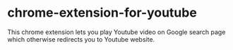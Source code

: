 # chrome-extension-for-youtube
This chrome extension lets you play Youtube video on Google search page which otherwise redirects you to Youtube website.
